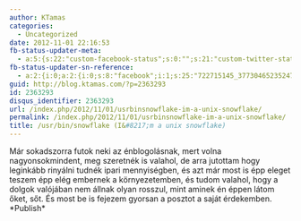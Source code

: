 ```yaml
---
author: KTamas
categories:
  - Uncategorized
date: 2012-11-01 22:16:53
fb-status-updater-meta:
  - a:5:{s:22:"custom-facebook-status";s:0:"";s:21:"custom-twitter-status";s:0:"";s:7:"fb-push";s:1:"1";s:7:"tw-push";s:1:"1";s:4:"push";s:1:"1";}
fb-status-updater-sn-reference:
  - a:2:{i:0;a:2:{i:0;s:8:"facebook";i:1;s:25:"722715145_377304652352475";}i:1;a:2:{i:0;s:7:"twitter";i:1;s:19:"2.6411383588614E+17";}}
guid: http://blog.ktamas.com/?p=2363293
id: 2363293
disqus_identifier: 2363293
url: /index.php/2012/11/01/usrbinsnowflake-im-a-unix-snowflake/
permalink: /index.php/2012/11/01/usrbinsnowflake-im-a-unix-snowflake/
title: /usr/bin/snowflake (I&#8217;m a unix snowflake)
---
```


Már sokadszorra futok neki az énblogolásnak, mert volna nagyonsokmindent, meg szeretnék is valahol, de arra jutottam hogy leginkább rinyálni tudnék ipari mennyiségben, és azt már most is épp eleget teszem épp elég embernek a környezetemben, és tudom valahol, hogy a dolgok valójában nem állnak olyan rosszul, mint aminek én éppen látom őket, sőt. És most be is fejezem gyorsan a posztot a saját érdekemben. \*Publish\*
